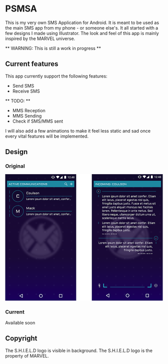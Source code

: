 # PSMSA

This is  my very own SMS Application for Android. It is meant to be used as the main SMS app from my phone - or someone else's. It all started with a few designs I made
using Illustrator. The look and feel of this app is mainly inspired by the MARVEL
universe.

** WARNING: This is still a work in progress **

## Current features

This app currently support the following features:

* Send SMS
* Receive SMS

** TODO: **

* MMS Reception
* MMS Sending
* Check if SMS/MMS sent

I will also add a few animations to make it feel less static and sad once every
vital features will be implemented.

## Design

### Original

![Conversation list][list]

[list]: images/first_design.png

### Current

Available soon

## Copyright

The S.H.I.E.L.D logo is visible in background. The S.H.I.E.L.D logo is the property
of MARVEL.
